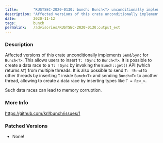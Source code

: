 ```yaml
---
title:       "RUSTSEC-2020-0130: bunch: Bunch<T> unconditionally implements Send/Sync"
description: "Affected versions of this crate unconditionally implements SendSync for BunchT. This allows users to insert T Sync to BunchT. It is possible to create a data race to a T Sync by invoking the Bunchget API which returns T from multiple threads. It is also possible to send T Send to other threads by inserting T inside BunchT and sending BunchT to another thread, allowing to create a data race by inserting types like T  Rc. Such data races can lead to memory corruption."
date:        2020-11-12
tags:        bunch
permalink:   /advisories/RUSTSEC-2020-0130:output_ext
---
```


### Description

Affected versions of this crate unconditionally implements `Send`/`Sync` for `Bunch<T>`.
This allows users to insert `T: !Sync` to `Bunch<T>`. It is possible to create a data race to a `T: !Sync` by invoking the `Bunch::get()` API (which returns `&T`) from multiple threads. It is also possible to send `T: !Send` to other threads by inserting `T` inside `Bunch<T>` and sending `Bunch<T>` to another thread, allowing to create a data race by inserting types like `T = Rc<_>`.

Such data races can lead to memory corruption.

### More Info

<https://github.com/krl/bunch/issues/1>

### Patched Versions

- None!

